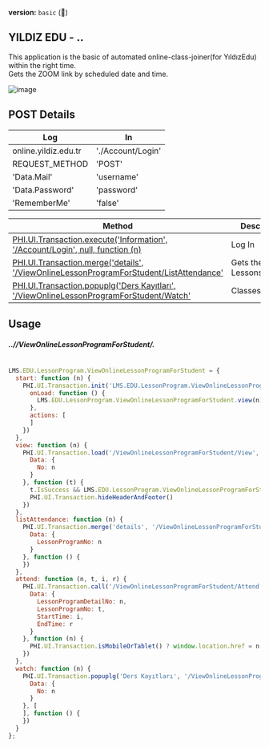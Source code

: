 **version:** `basic` (🎉)

## YILDIZ EDU - ..

This application is the basic of automated online-class-joiner(for YıldızEdu) within the right time. <br>
Gets the ZOOM link by scheduled date and time. 

![image](https://user-images.githubusercontent.com/84146574/146395856-01576f52-da40-4979-801d-d230c2f4f217.png)

## POST Details

| Log | In |
| - | - |
| online.yildiz.edu.tr | './Account/Login' |
| REQUEST_METHOD | 'POST' |
| 'Data.Mail' | 'username' |
| 'Data.Password' | 'password' |
| 'RememberMe' | 'false' |

| Method | Description |
--------- | -------- |
[PHI.UI.Transaction.execute('Information', '/Account/Login', null, function (n)](https://online.yildiz.edu.tr/Account/Login) | Log In
[PHI.UI.Transaction.merge('details', '/ViewOnlineLessonProgramForStudent/ListAttendance'](https://online.yildiz.edu.tr/ViewOnlineLessonProgramForStudent/ListAttendance) | Gets the List Of Lessons/Classes
[PHI.UI.Transaction.popuplg('Ders Kayıtları', '/ViewOnlineLessonProgramForStudent/Watch'](https://online.yildiz.edu.tr/ViewOnlineLessonProgramForStudent/Watch) | Classes Records 


## Usage

##### ..//ViewOnlineLessonProgramForStudent/.
```js

LMS.EDU.LessonProgram.ViewOnlineLessonProgramForStudent = {
  start: function (n) {
    PHI.UI.Transaction.init('LMS.EDU.LessonProgram.ViewOnlineLessonProgramForStudent', {
      onLoad: function () {
        LMS.EDU.LessonProgram.ViewOnlineLessonProgramForStudent.view(n)
      },
      actions: [
      ]
    })
  },
  view: function (n) {
    PHI.UI.Transaction.load('/ViewOnlineLessonProgramForStudent/View', {
      Data: {
        No: n
      }
    }, function (t) {
      t.IsSuccess && LMS.EDU.LessonProgram.ViewOnlineLessonProgramForStudent.listAttendance(n);
      PHI.UI.Transaction.hideHeaderAndFooter()
    })
  },
  listAttendance: function (n) {
    PHI.UI.Transaction.merge('details', '/ViewOnlineLessonProgramForStudent/ListAttendance', {
      Data: {
        LessonProgramNo: n
      }
    }, function () {
    })
  },
  attend: function (n, t, i, r) {
    PHI.UI.Transaction.call('/ViewOnlineLessonProgramForStudent/Attend', {
      Data: {
        LessonProgramDetailNo: n,
        LessonProgramNo: t,
        StartTime: i,
        EndTime: r
      }
    }, function (n) {
      PHI.UI.Transaction.isMobileOrTablet() ? window.location.href = n.ScriptBag.RoomTypeId.toUpperCase() == '99A01A60-23B6-491E-902D-739388551E0D' ? n.ScriptBag.StudentJoinUrl + '?session=' + n.ScriptBag.Cookie : n.ScriptBag.StudentJoinUrl : n.ScriptBag.RoomTypeId.toUpperCase() == '99A01A60-23B6-491E-902D-739388551E0D' ? window.open(n.ScriptBag.StudentJoinUrl + '?session=' + n.ScriptBag.Cookie, 'Breeze', 'toolbar=no,menubar=no,width=800,height=600,resizable=yes') : window.open(n.ScriptBag.StudentJoinUrl)
    })
  },
  watch: function (n) {
    PHI.UI.Transaction.popuplg('Ders Kayıtları', '/ViewOnlineLessonProgramForStudent/Watch', {
      Data: {
        No: n
      }
    }, [
    ], function () {
    })
  }
};
```
